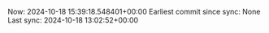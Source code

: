 Now: 2024-10-18 15:39:18.548401+00:00 Earliest commit since sync: None Last sync: 2024-10-18 13:02:52+00:00
